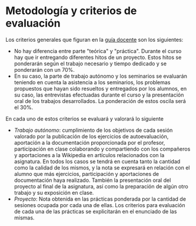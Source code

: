 # Metodología y criterios de evaluación

Los criterios generales que figuran en la [guía docente](https://masteres.ugr.es/ing-informatica/pages/info_academica/guias/curso_actual/1semestre/gd_mii_cloud_comp_fi_201718firmada/!) son los siguientes:

* No hay diferencia entre parte "teórica" y "práctica". Durante el
  curso hay que ir entregando diferentes hitos de un proyecto. Estos
  hitos se ponderarán según el trabajo necesario y tiempo dedicado y
  se ponderarán con un 70%. 
* En su caso, la parte de trabajo autónomo y los seminarios se
  evaluarán teniendo en cuenta la asistencia a los seminarios, los
  problemas propuestos que hayan sido resueltos y entregados por los
  alumnos, en su caso, las entrevistas efectuadas durante el curso y
  la presentación oral de los trabajos desarrollados. La ponderación
  de estos oscila será el 30%.

En cada uno de estos criterios se evaluará y valorará lo siguiente
* *Trabajo autónomo*: cumplimiento de los objetivos de cada sesión valorado por
  la publicación de los ejercicios de autoevaluación, aportación a la
  documentación proporcionada por el profesor, participación en clase
  colaborando y compartiendo con los compañeros y aportaciones a la
  Wikipedia en artículos relacionados con la asignatura. En todos los
  casos se tendrá en cuenta tanto la cantidad como la calidad de los
  mismos, y la nota se expresará en relación con el alumno que más
  ejercicios, participación y aportaciones de documentación haya
  realizado. También la presentación oral del proyecto al final de la
  asignatura, así como la preparación de algún otro trabajo y su
  exposición en clase.  
* *Proyecto*: Nota obtenida en las prácticas ponderada por la cantidad
  de sesiones ocupada por cada una de ellas. Los criterios para
  evaluación de cada una de las prácticas se explicitarán en el
  enunciado de las mismas. 

